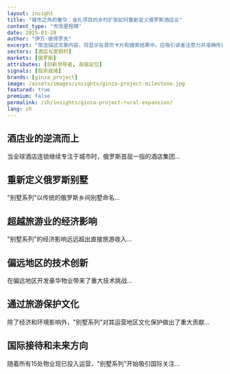 ```yaml
---
layout: insight
title: "城市之外的奢华：金扎项目的乡村扩张如何重新定义俄罗斯酒店业"
content_type: "市场里程碑"
date: 2025-03-20
author: "伊万·彼得罗夫"
excerpt: "简洁描述文章内容，将显示在首页卡片和搜索结果中。应吸引读者注意力并准确传达文章内容（2-3个句子）。"
sectors: [酒店与度假村]
markets: [俄罗斯]
attributes: [创新领导者, 高端定位]
signals: [投资就绪]
brands: [ginza_project]
image: /assets/images/insights/ginza-project-milestone.jpg
featured: true
premium: false
permalink: /zh/insights/ginza-project-rural-expansion/
lang: zh
---
```


## 酒店业的逆流而上

当全球酒店连锁继续专注于城市时，俄罗斯首屈一指的酒店集团...

## 重新定义俄罗斯别墅

"别墅系列"以传统的俄罗斯乡间别墅命名...

## 超越旅游业的经济影响

"别墅系列"的经济影响远远超出直接旅游收入...

## 偏远地区的技术创新

在偏远地区开发豪华物业带来了重大技术挑战...

## 通过旅游保护文化

除了经济和环境影响外，"别墅系列"对其运营地区文化保护做出了重大贡献...

## 国际接待和未来方向

随着所有15处物业现已投入运营，"别墅系列"开始吸引国际关注...